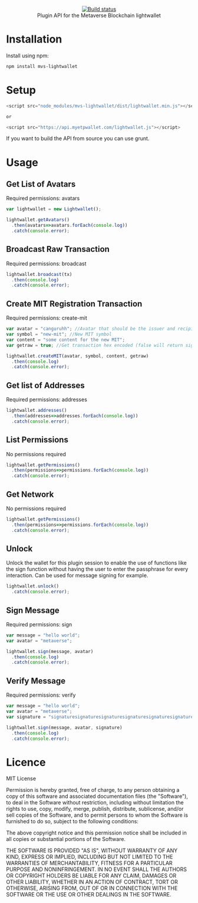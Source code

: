 <p align="center">
  <a href="https://mvs.org/">
    <img src="https://mvs.org/images/metaverselogo.png" alt="">
  </a>
  <br>
  <a href="https://travis-ci.org/canguruhh/mvs-plugin-api">
     <img src="https://travis-ci.org/canguruhh/mvs-plugin-api.png?branch=master" alt="Build status">
  </a>
  <br>
  Plugin API for the Metaverse Blockchain lightwallet
</p>

# Installation
Install using npm:
``` bash
npm install mvs-lightwallet
```

# Setup
``` javascript
<script src="node_modules/mvs-lightwallet/dist/lightwallet.min.js"></script>

or

<script src="https://api.myetpwallet.com/lightwallet.js"></script>
```

If you want to build the API from source you can use grunt.

# Usage

## Get List of Avatars

Required permissions: avatars

``` javascript
var lightwallet = new Lightwallet();

lightwallet.getAvatars()
  .then(avatars=>avatars.forEach(console.log))
  .catch(console.error);
```

## Broadcast Raw Transaction

Required permissions: broadcast

``` javascript
lightwallet.broadcast(tx)
  .then(console.log)
  .catch(console.error);
```

## Create MIT Registration Transaction

Required permissions: create-mit

``` javascript
var avatar = "canguruhh"; //Avatar that should be the issuer and recipient of the MIT
var symbol = "new-mit"; //New MIT symbol
var content = "some content for the new MIT";
var getraw = true; //Get transaction hex encoded (false will return signed transaction object)

lightwallet.createMIT(avatar, symbol, content, getraw)
  .then(console.log)
  .catch(console.error);
```

## Get list of Addresses

Required permissions: addresses

``` javascript
lightwallet.addresses()
  .then(addresses=>addresses.forEach(console.log))
  .catch(console.error);
```

## List Permissions

No permissions required

``` javascript
lightwallet.getPermissions()
  .then(permissions=>permissions.forEach(console.log))
  .catch(console.error);
```

## Get Network

No permissions required

``` javascript
lightwallet.getPermissions()
  .then(permissions=>permissions.forEach(console.log))
  .catch(console.error);
```

## Unlock

Unlock the wallet for this plugin session to enable the use of functions like the sign function without having the user to enter the passphrase for every interaction. Can be used for message signing for example.

``` javascript
lightwallet.unlock()
  .catch(console.error);
```

## Sign Message

Required permissions: sign

``` javascript
var message = "hello world";
var avatar = "metaverse";

lightwallet.sign(message, avatar)
  .then(console.log)
  .catch(console.error);
```

## Verify Message

Required permissions: verify

``` javascript
var message = "hello world";
var avatar = "metaverse";
var signature = "signaturesignaturesignaturesignaturesignaturesignature";

lightwallet.sign(message, avatar, signature)
  .then(console.log)
  .catch(console.error);
```


# Licence

MIT License

Permission is hereby granted, free of charge, to any person obtaining a copy
of this software and associated documentation files (the "Software"), to deal
in the Software without restriction, including without limitation the rights
to use, copy, modify, merge, publish, distribute, sublicense, and/or sell
copies of the Software, and to permit persons to whom the Software is
furnished to do so, subject to the following conditions:

The above copyright notice and this permission notice shall be included in all
copies or substantial portions of the Software.

THE SOFTWARE IS PROVIDED "AS IS", WITHOUT WARRANTY OF ANY KIND, EXPRESS OR
IMPLIED, INCLUDING BUT NOT LIMITED TO THE WARRANTIES OF MERCHANTABILITY,
FITNESS FOR A PARTICULAR PURPOSE AND NONINFRINGEMENT. IN NO EVENT SHALL THE
AUTHORS OR COPYRIGHT HOLDERS BE LIABLE FOR ANY CLAIM, DAMAGES OR OTHER
LIABILITY, WHETHER IN AN ACTION OF CONTRACT, TORT OR OTHERWISE, ARISING FROM,
OUT OF OR IN CONNECTION WITH THE SOFTWARE OR THE USE OR OTHER DEALINGS IN THE
SOFTWARE.
